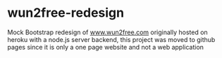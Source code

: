 # wun2free-redesign
Mock Bootstrap redesign of www.wun2free.com
originally hosted on heroku with a node.js server backend, this project was moved to github pages since it is only a one page website and not a web application


